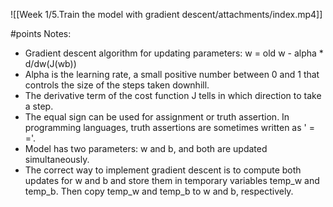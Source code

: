 ![[Week 1/5.Train the model with gradient descent/attachments/index.mp4]]

#points 
Notes:

-   Gradient descent algorithm for updating parameters: w = old w - alpha * d/dw(J(wb))
-   Alpha is the learning rate, a small positive number between 0 and 1 that controls the size of the steps taken downhill.
-   The derivative term of the cost function J tells in which direction to take a step.
-   The equal sign can be used for assignment or truth assertion. In programming languages, truth assertions are sometimes written as ' = ='.
-   Model has two parameters: w and b, and both are updated simultaneously.
-   The correct way to implement gradient descent is to compute both updates for w and b and store them in temporary variables temp_w and temp_b. Then copy temp_w and temp_b to w and b, respectively.




